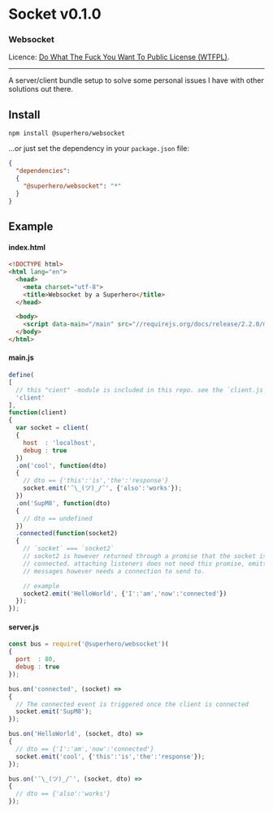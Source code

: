 # Socket v0.1.0

### Websocket

Licence: [Do What The Fuck You Want To Public License (WTFPL)](http://www.wtfpl.net/about/).

---

A server/client bundle setup to solve some personal issues I have with other solutions out there.

## Install

`npm install @superhero/websocket`

...or just set the dependency in your `package.json` file:

```json
{
  "dependencies":
  {
    "@superhero/websocket": "*"
  }
}
```

## Example

#### index.html

```html
<!DOCTYPE html>
<html lang="en">
  <head>
    <meta charset="utf-8">
    <title>Websocket by a Superhero</title>
  </head>

  <body>
    <script data-main="/main" src="//requirejs.org/docs/release/2.2.0/minified/require.js"></script>
  </body>
</html>
```

#### main.js

```javascript
define(
[
  // this "cient" -module is included in this repo. see the `client.js` file
  'client'
],
function(client)
{
  var socket = client(
  {
    host  : 'localhost',
    debug : true
  })
  .on('cool', function(dto)
  {
    // dto == {'this':'is','the':'response'}
    socket.emit('¯\_(ツ)_/¯', {'also':'works'});
  })
  .on('SupM8', function(dto)
  {
    // dto == undefined
  })
  .connected(function(socket2)
  {
    // `socket` === `socket2`
    // socket2 is however returned through a promise that the socket is
    // connected. attaching listeners does not need this promise, emitting
    // messages however needs a connection to send to.

    // example
    socket2.emit('HelloWorld', {'I':'am','now':'connected'})
  });
});
```

#### server.js

```javascript
const bus = require('@superhero/websocket')(
{
  port  : 80,
  debug : true
});

bus.on('connected', (socket) =>
{
  // The connected event is triggered once the client is connected
  socket.emit('SupM8');
});

bus.on('HelloWorld', (socket, dto) =>
{
  // dto == {'I':'am','now':'connected'}
  socket.emit('cool', {'this':'is','the':'response'});
});

bus.on('¯\_(ツ)_/¯', (socket, dto) =>
{
  // dto == {'also':'works'}
});
```
